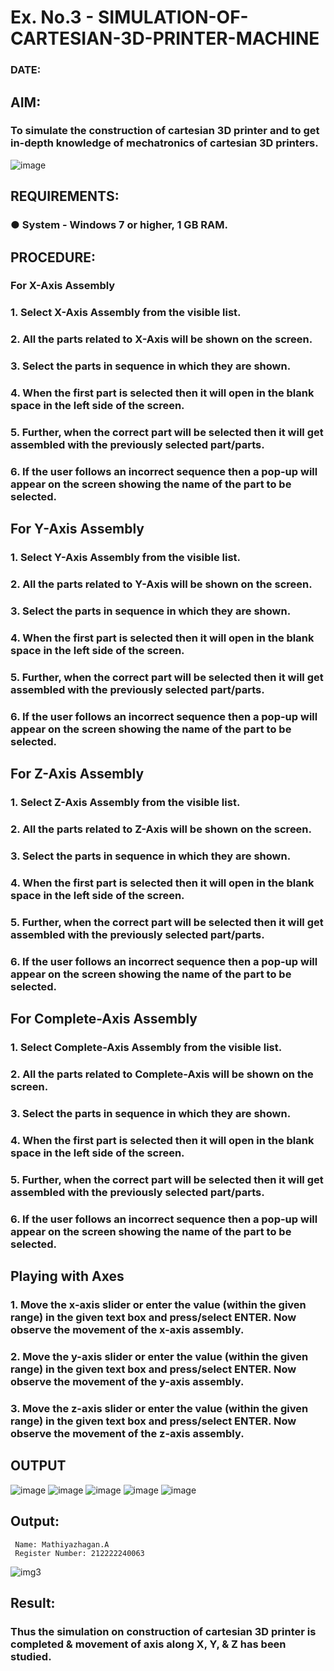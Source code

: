 # Ex. No.3 - SIMULATION-OF-CARTESIAN-3D-PRINTER-MACHINE
### DATE: 

## AIM:
### To simulate the construction of cartesian 3D printer and to get in-depth knowledge of mechatronics of cartesian 3D printers.

![image](https://github.com/Sellakumar1987/Ex.-No.-3---SIMULATION-OF-CARTESIAN-3D-PRINTER-MACHINE/assets/113594316/69572917-1257-45d7-bf57-ff48a6e5a711)

## REQUIREMENTS:
### ●	System - Windows 7 or higher, 1 GB RAM.

## PROCEDURE:
### For X-Axis Assembly
###   1.	Select X-Axis Assembly from the visible list.
###   2.	All the parts related to X-Axis will be shown on the screen.
###   3.	Select the parts in sequence in which they are shown.
###   4.	When the first part is selected then it will open in the blank space in the left side of the screen.
###   5.	Further, when the correct part will be selected then it will get assembled with the previously selected part/parts.
###   6.	If the user follows an incorrect sequence then a pop-up will appear on the screen showing the name of the part to be selected.

## For Y-Axis Assembly
###   1.	Select Y-Axis Assembly from the visible list.
###   2.	All the parts related to Y-Axis will be shown on the screen.
###   3.	Select the parts in sequence in which they are shown.
###   4.	When the first part is selected then it will open in the blank space in the left side of the screen.
###   5.	Further, when the correct part will be selected then it will get assembled with the previously selected part/parts.
###   6.	If the user follows an incorrect sequence then a pop-up will appear on the screen showing the name of the part to be selected.

## For Z-Axis Assembly
###   1.	Select Z-Axis Assembly from the visible list.
###   2.	All the parts related to Z-Axis will be shown on the screen.
###   3.	Select the parts in sequence in which they are shown.
###   4.	When the first part is selected then it will open in the blank space in the left side of the screen.
###   5.	Further, when the correct part will be selected then it will get assembled with the previously selected part/parts.
###   6.	If the user follows an incorrect sequence then a pop-up will appear on the screen showing the name of the part to be selected.

## For Complete-Axis Assembly
###   1.	Select Complete-Axis Assembly from the visible list.
###   2.	All the parts related to Complete-Axis will be shown on the screen.
###   3.	Select the parts in sequence in which they are shown.
###   4.	When the first part is selected then it will open in the blank space in the left side of the screen.
###   5.	Further, when the correct part will be selected then it will get assembled with the previously selected part/parts.
###   6.	If the user follows an incorrect sequence then a pop-up will appear on the screen showing the name of the part to be selected.

## Playing with Axes
###   1.	Move the x-axis slider or enter the value (within the given range) in the given text box and press/select ENTER. Now observe the movement of the x-axis assembly.
###   2.	Move the y-axis slider or enter the value (within the given range) in the given text box and press/select ENTER. Now observe the movement of the y-axis assembly.
###   3.	Move the z-axis slider or enter the value (within the given range) in the given text box and press/select ENTER. Now observe the movement of the z-axis assembly.

## OUTPUT
![image](https://github.com/Gchethankumar/Ex.-No.-3---SIMULATION-OF-CARTESIAN-3D-PRINTER-MACHINE/assets/118348224/c4943492-cf4c-4db6-91c7-a1856a9017e6)
![image](https://github.com/Gchethankumar/Ex.-No.-3---SIMULATION-OF-CARTESIAN-3D-PRINTER-MACHINE/assets/118348224/9f671647-3e3c-4d61-96a3-b94e5cffe66a)
![image](https://github.com/Gchethankumar/Ex.-No.-3---SIMULATION-OF-CARTESIAN-3D-PRINTER-MACHINE/assets/118348224/6507eb13-f82f-4771-be48-398bb47620c8)
![image](https://github.com/Gchethankumar/Ex.-No.-3---SIMULATION-OF-CARTESIAN-3D-PRINTER-MACHINE/assets/118348224/0b31d9b0-791a-4afc-865e-728d193f28d7)
![image](https://github.com/Gchethankumar/Ex.-No.-3---SIMULATION-OF-CARTESIAN-3D-PRINTER-MACHINE/assets/118348224/ab0e999f-10cb-4666-9e3c-11231f99951e)


## Output:
```
 Name: Mathiyazhagan.A
 Register Number: 212222240063
```
![img3](https://github.com/Gchethankumar/Ex.-No.-3---SIMULATION-OF-CARTESIAN-3D-PRINTER-MACHINE/assets/118348224/dc5067a2-de37-495f-9eda-2fb471678bbf)

## Result: 
### Thus the simulation on construction of cartesian 3D printer is completed & movement of axis along X, Y, & Z has been studied.
